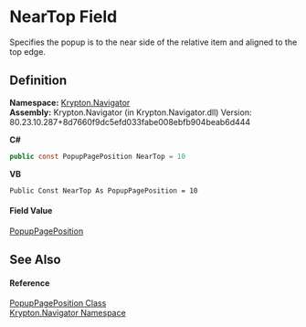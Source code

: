 # NearTop Field


Specifies the popup is to the near side of the relative item and aligned to the top edge.



## Definition
**Namespace:** <a href="a21ac074-d119-3dc6-bd1c-d3a12c0128bc.md">Krypton.Navigator</a>  
**Assembly:** Krypton.Navigator (in Krypton.Navigator.dll) Version: 80.23.10.287+8d7660f9dc5efd033fabe008ebfb904beab6d444

**C#**
``` C#
public const PopupPagePosition NearTop = 10
```
**VB**
``` VB
Public Const NearTop As PopupPagePosition = 10
```



#### Field Value
<a href="30d9e0cb-ae2f-690c-d2e2-6286e91ba3b3.md">PopupPagePosition</a>

## See Also


#### Reference
<a href="30d9e0cb-ae2f-690c-d2e2-6286e91ba3b3.md">PopupPagePosition Class</a>  
<a href="a21ac074-d119-3dc6-bd1c-d3a12c0128bc.md">Krypton.Navigator Namespace</a>  
